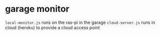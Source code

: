 # garage monitor

`local-monitor.js` runs on the ras-pi in the garage
`cloud-server.js` runs in cloud (heroku) to provide a cloud access point
